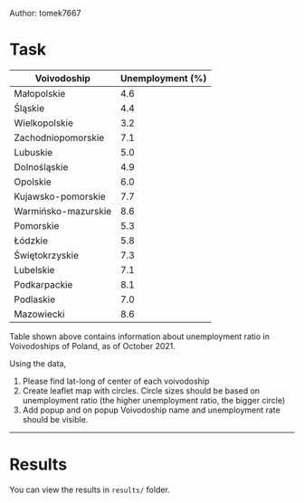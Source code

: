 Author: tomek7667

# Task

| Voivodoship         | Unemployment (%) |
| ------------------- | ---------------- |
| Małopolskie         | 4.6              |
| Śląskie             | 4.4              |
| Wielkopolskie       | 3.2              |
| Zachodniopomorskie  | 7.1              |
| Lubuskie            | 5.0              |
| Dolnośląskie        | 4.9              |
| Opolskie            | 6.0              |
| Kujawsko-pomorskie  | 7.7              |
| Warmińsko-mazurskie | 8.6              |
| Pomorskie           | 5.3              |
| Łódzkie             | 5.8              |
| Świętokrzyskie      | 7.3              |
| Lubelskie           | 7.1              |
| Podkarpackie        | 8.1              |
| Podlaskie           | 7.0              |
| Mazowiecki          | 8.6              |

Table shown above contains information about unemployment ratio in Voivodoships of Poland, as of October 2021.

Using the data,

1. Please find lat-long of center of each voivodoship
2. Create leaflet map with circles. Circle sizes should be based on unemployment ratio (the higher unemployment ratio, the bigger circle)
3. Add popup and on popup Voivodoship name and unemployment rate should be visible.

---

# Results

You can view the results in `results/` folder.
